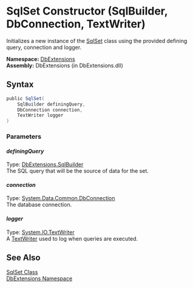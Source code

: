 SqlSet Constructor (SqlBuilder, DbConnection, TextWriter)
=========================================================
Initializes a new instance of the [SqlSet][1] class using the provided defining query, connection and logger.

**Namespace:** [DbExtensions][2]  
**Assembly:** DbExtensions (in DbExtensions.dll)

Syntax
------

```csharp
public SqlSet(
	SqlBuilder definingQuery,
	DbConnection connection,
	TextWriter logger
)
```

### Parameters

#### *definingQuery*
Type: [DbExtensions.SqlBuilder][3]  
The SQL query that will be the source of data for the set.

#### *connection*
Type: [System.Data.Common.DbConnection][4]  
The database connection.

#### *logger*
Type: [System.IO.TextWriter][5]  
A [TextWriter][5] used to log when queries are executed.


See Also
--------
[SqlSet Class][1]  
[DbExtensions Namespace][2]  

[1]: README.md
[2]: ../README.md
[3]: ../SqlBuilder/README.md
[4]: http://msdn.microsoft.com/en-us/library/c790zwhc
[5]: http://msdn.microsoft.com/en-us/library/ywxh2328